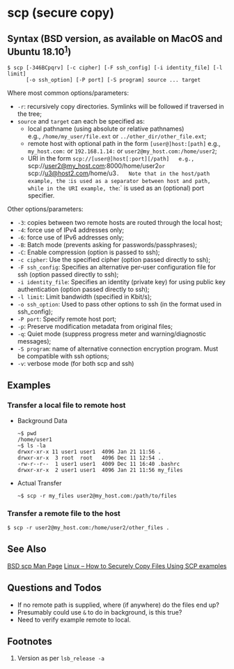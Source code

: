 scp (secure copy)
=================


Syntax (BSD version, as available on MacOS and Ubuntu 18.10<sup>[1](#footnote01)</sup>)
-----------------------------------------------------------
```console
$ scp [-346BCpqrv] [-c cipher] [-F ssh_config] [-i identity_file] [-l limit]
      [-o ssh_option] [-P port] [-S program] source ... target
```
Where most common options/parameters:
- `-r`: recursively copy directories. Symlinks will be followed if traversed in
  the tree;
- `source` and `target` can each be specified as:
  - local pathname (using absolute or relative pathnames)  
    e.g., `/home/my_user/file.ext` or `../other_dir/other_file.ext`;
  - remote host with optional path in the form `[user@]host:[path]`
    e.g., `my_host.com:` or `192.168.1.14:` or `user2@my_host.com:/home/user2`;
  - URI in the form `scp://[user@]host[:port][/path]  
    e.g., `scp://user2@my_host.com:8000/home/user2` or 
    `scp://u3@host2.com/home/u3`.  
  Note that in the host/path example, the `:` is used as a separator between
  host and path, while in the URI example, the `:` is used as an (optional) 
  port specifier.

Other options/parameters:
- `-3`: copies between two remote hosts are routed through the local host;
- `-4`: force use of IPv4 addresses only;
- `-6`: force use of IPv6 addresses only;
- `-B`: Batch mode (prevents asking for passwords/passphrases);
- `-C`: Enable compression (option is passed to ssh);
- `-c cipher`: Use the specified cipher (option passed directly to ssh);
- `-F ssh_config`: Specifies an alternative per-user configuration file for 
  ssh (option passed directly to ssh);
- `-i identity_file`: Specifies an identity (private key) for using public
  key authentication (option passed directly to ssh);
- `-l limit`: Limit bandwidth (specified in Kbit/s);
- `-o ssh_option`: Used to pass other options to ssh (in the format used in
  ssh_config);
- `-P port`: Specify remote host port;
- `-p`: Preserve modification metadata from original files;
- `-q`: Quiet mode (suppress progress meter and warning/diagnostic messages);
- `-S program`: name of alternative connection encryption program. Must be
  compatible with ssh options;
- `-v`: verbose mode (for both scp and ssh)


Examples
--------

### Transfer a local file to remote host ###

- Background Data
  ```console
  ~$ pwd
  /home/user1
  ~$ ls -la
  drwxr-xr-x 11 user1 user1  4096 Jan 21 11:56 .
  drwxr-xr-x  3 root  root   4096 Dec 11 12:54 ..
  -rw-r--r--  1 user1 user1  4009 Dec 11 16:40 .bashrc
  drwxr-xr-x  2 user1 user1  4096 Jan 21 11:56 my_files
  ```

- Actual Transfer
  ```console
  ~$ scp -r my_files user2@my_host.com:/path/to/files
  ```

### Transfer a remote file to the host ###
```console
$ scp -r user2@my_host.com:/home/user2/other_files .
```


See Also
--------
[BSD scp Man Page](https://www.freebsd.org/cgi/man.cgi?query=scp&sektion=1)
[Linux – How to Securely Copy Files Using SCP examples](https://haydenjames.io/linux-securely-copy-files-using-scp/)


**Questions and Todos**
-----------------------
- If no remote path is supplied, where (if anywhere) do the files end up?
- Presumably could use `&` to do in background, is this true?
- Need to verify example remote to local.


Footnotes
---------
1. <a name="footnote01"> </a>Version as per `lsb_release -a`
